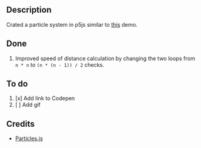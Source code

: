 ## Description
Crated a particle system in p5js similar to [this](https://vincentgarreau.com/particles.js/) demo.

## Done
1. Improved speed of distance calculation by changing the two loops from ```n * n``` to ```(n * (n - 1)) / 2``` checks.

## To do
1. [x] Add link to Codepen
2. [ ] Add gif

## Credits
- [Particles.js](https://vincentgarreau.com/particles.js/)